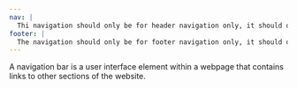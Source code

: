 ```yaml
---
nav: |
  Thi navigation should only be for header navigation only, it should only use word and it should navigate to different pages.
footer: |
  The navigation should only be for footer navigation only, it should only have sns website and it should navigate to different sns website.
---
```


A navigation bar is a user interface element within a webpage that contains links to other sections of the website.
